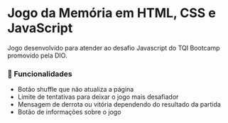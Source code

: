 <h1>Jogo da Memória em HTML, CSS e JavaScript</h1>

Jogo desenvolvido para atender ao desafio Javascript do TQI Bootcamp promovido pela DIO.  

### :hammer: Funcionalidades
- Botão shuffle que não atualiza a página
- Limite de tentativas para deixar o jogo mais desafiador
- Mensagem de derrota ou vitória dependendo do resultado da partida
- Botão de informações sobre o jogo
